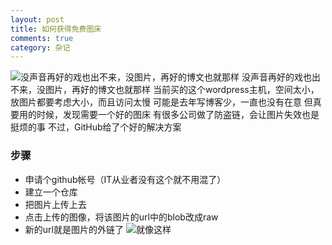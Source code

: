 ```yaml
---
layout: post
title: 如何获得免费图床
comments: true
category: 杂记
---
```

![没声音再好的戏也出不来，没图片，再好的博文也就那样](https://github.com/neland/blog/raw/gh-pages/Image/640.jpg)
没声音再好的戏也出不来，没图片，再好的博文也就那样
当前买的这个wordpress主机，空间太小，放图片都要考虑大小，而且访问太慢
可能是去年写博客少，一直也没有在意
但真要用的时候，发现需要一个好的图床
有很多公司做了防盗链，会让图片失效也是挺烦的事
不过，GitHub给了个好的解决方案

<!--more-->

### 步骤
* 申请个github帐号（IT从业者没有这个就不用混了）
* 建立一个仓库
* 把图片上传上去
* 点击上传的图像，将该图片的url中的blob改成raw
* 新的url就是图片的外链了
![就像这样](https://github.com/neland/blog/raw/gh-pages/Image/%E5%A4%96%E9%93%BE.png)


